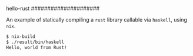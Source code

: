 hello-rust
#####################

An example of statically compiling a `rust` library callable via `haskell`, using `nix`.

```bash
$ nix-build
$ ./result/bin/haskell
Hello, world from Rust!
```